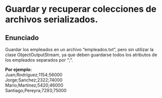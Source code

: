 
# Guardar y recuperar colecciones de archivos serializados.

## Enunciado
Guardar los empleados en un archivo “empleados.txt”, pero sin utilizar la clase ObjectOutputStream, ya que deben guardarse todos los atributos de los empleados separados por “;”.

**Por ejemplo:**  
Juan;Rodriguez;1154;56000  
Jorge;Sanchez;2322;74000  
Mario;Martinez;5420;46000  
Santiago;Pereyra;7293;75000  


